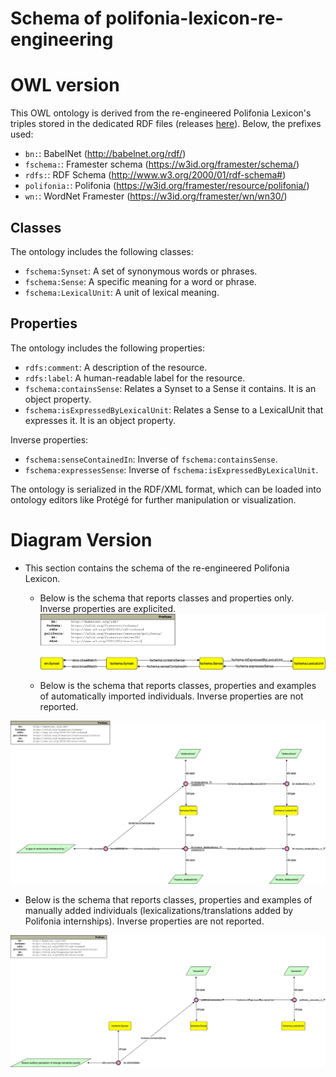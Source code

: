 # Schema of polifonia-lexicon-re-engineering

# OWL version

This OWL ontology is derived from the re-engineered Polifonia Lexicon's triples stored in the dedicated RDF files (releases [here](https://github.com/framester/polifonia-lexicon-re-engineering/blob/main/schema/pl_EN_ont.owl)). Below, the prefixes used:

- `bn:`: BabelNet (http://babelnet.org/rdf/)
- `fschema:`: Framester schema (https://w3id.org/framester/schema/)
- `rdfs:`: RDF Schema (http://www.w3.org/2000/01/rdf-schema#)
- `polifonia:`: Polifonia (https://w3id.org/framester/resource/polifonia/)
- `wn:`: WordNet Framester (https://w3id.org/framester/wn/wn30/)

## Classes

The ontology includes the following classes:

- `fschema:Synset`: A set of synonymous words or phrases.
- `fschema:Sense`: A specific meaning for a word or phrase.
- `fschema:LexicalUnit`: A unit of lexical meaning.

## Properties

The ontology includes the following properties:

- `rdfs:comment`: A description of the resource.
- `rdfs:label`: A human-readable label for the resource.
- `fschema:containsSense`: Relates a Synset to a Sense it contains. It is an object property.
- `fschema:isExpressedByLexicalUnit`: Relates a Sense to a LexicalUnit that expresses it. It is an object property.

Inverse properties:

- `fschema:senseContainedIn`: Inverse of `fschema:containsSense`.
- `fschema:expressesSense`: Inverse of `fschema:isExpressedByLexicalUnit`.

The ontology is serialized in the RDF/XML format, which can be loaded into ontology editors like Protégé for further manipulation or visualization.

# Diagram Version
- This section contains the schema of the re-engineered Polifonia Lexicon.
  

    - Below is the schema that reports classes and properties only. Inverse properties are explicited.
![schemaUltraAbstract](https://github.com/framester/polifonia-lexicon-re-engineering/blob/main/schema/polifonia_lexicon_reengineering_ultraAbstractSchema.png)

    - Below is the schema that reports classes, properties and examples of automatically imported individuals. Inverse properties are not reported.

![schemaWithExampleIndividualsAutomatic](https://github.com/framester/polifonia-lexicon-re-engineering/blob/main/schema/polifonia_lexicon_reengineering_Schema_wExampleIndividuals_AutomaticConcepts.jpg)

  - Below is the schema that reports classes, properties and examples of manually added individuals (lexicalizations/translations added by Polifonia internships). Inverse properties are not reported.

![schemaWithExampleIndividualsManual](https://github.com/framester/polifonia-lexicon-re-engineering/blob/main/schema/polifonia_lexicon_reengineering_Schema_wExamples_ManualConcepts.jpg)
